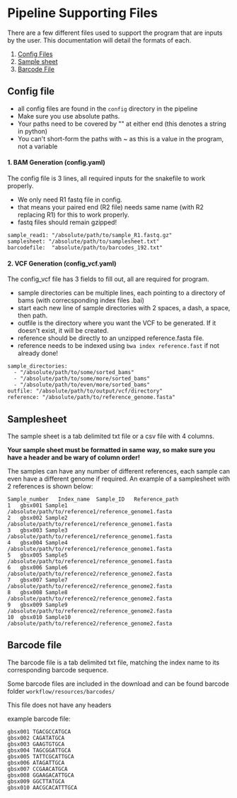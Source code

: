 <!-- [![AAFC](https://avatars1.githubusercontent.com/u/4284691?v=3&s=200)](http://www.agr.gc.ca/eng/home/)-->

# Pipeline Supporting Files 
There are a few different files used to support the program that are inputs by the user.  This documentation will detail the formats of each.

1. [Config Files](#Config-file)
2. [Sample sheet](#Samplesheet) 
2. [Barcode File](#Barcode-file)


## Config file
- all config files are found in the `config` directory in the pipeline
- Make sure you use absolute paths. 
- Your paths need to be covered by "" at either end (this denotes a string in python)
- You can't short-form the paths with ~ as this is a value in the program, not a variable

#### 1.  BAM Generation (config.yaml)

The config file is 3 lines, all required inputs for the snakefile to work properly. 
- We only need R1 fastq file in config.
- that means your paired end (R2 file) needs same name (with R2 replacing R1) for this to work properly.
- fastq files should remain gzipped!
```
sample_read1: "/absolute/path/to/sample_R1.fastq.gz"
samplesheet: "/absolute/path/to/samplesheet.txt"
barcodefile:  "absolute/path/to/barcodes_192.txt"
```

#### 2.  VCF Generation (config_vcf.yaml)

The config_vcf file has 3 fields to fill out, all are required for program.
- sample directories can be multiple lines, each pointing to a directory of bams (with correcsponding index files .bai)
- start each new line of sample directories with 2 spaces, a dash, a space, then path.
- outfile is the directory where you want the VCF to be generated.  If it doesn't exist, it will be created.
- reference should be directly to an unzipped reference.fasta file.  
- reference needs to be indexed using `bwa index reference.fast` if not already done!

```
sample_directories:
  - "/absolute/path/to/some/sorted_bams"
  - "/absolute/path/to/some/more/sorted_bams"
  - "/absolute/path/to/even/more/sorted_bams"
outfile: "/absolute/path/to/output/vcf/directory"
reference: "/absolute/path/to/reference_genome.fasta"
```

## Samplesheet
The sample sheet is a tab delimited txt file or a csv file with 4 columns.  

**Your sample sheet must be formatted in same way, so make sure you have a header and be wary of column order!**

The samples can have any number of different references, each sample can even have a different genome if required.  An example of a samplesheet with 2 references is shown below:


```
Sample_number	Index_name	Sample_ID   Reference_path
1	gbsx001	Sample1	    /absolute/path/to/reference1/reference_genome1.fasta
2	gbsx002	Sample2     /absolute/path/to/reference1/reference_genome1.fasta
3	gbsx003	Sample3	    /absolute/path/to/reference1/reference_genome1.fasta
4	gbsx004	Sample4	    /absolute/path/to/reference1/reference_genome1.fasta
5	gbsx005	Sample5	    /absolute/path/to/reference1/reference_genome1.fasta
6	gbsx006	Sample6	    /absolute/path/to/reference2/reference_genome2.fasta
7	gbsx007	Sample7	    /absolute/path/to/reference2/reference_genome2.fasta
8	gbsx008	Sample8	    /absolute/path/to/reference2/reference_genome2.fasta
9	gbsx009	Sample9     /absolute/path/to/reference2/reference_genome2.fasta
10	gbsx010	Sample10    /absolute/path/to/reference2/reference_genome2.fasta
```
## Barcode file
The barcode file is a tab delimited txt file, matching the index name to its corresponding barcode sequence.

Some barcode files are included in the download and can be found barcode folder `workflow/resources/barcodes/`

This file does not have any headers

example barcode file:

```
gbsx001	TGACGCCATGCA
gbsx002	CAGATATGCA
gbsx003	GAAGTGTGCA
gbsx004	TAGCGGATTGCA
gbsx005	TATTCGCATTGCA
gbsx006	ATAGATTGCA
gbsx007	CCGAACATGCA
gbsx008	GGAAGACATTGCA
gbsx009	GGCTTATGCA
gbsx010	AACGCACATTTGCA
```
